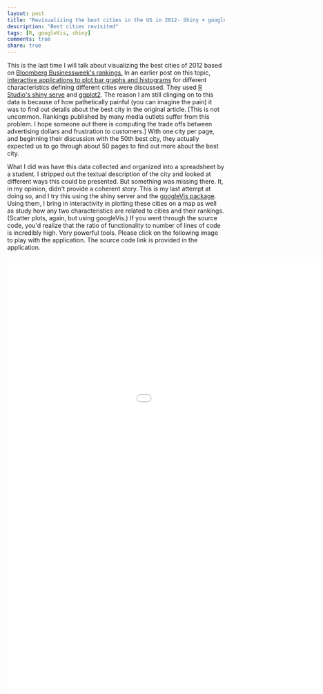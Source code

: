 ```yaml
---
layout: post
title: "Revisualizing the best cities in the US in 2012- Shiny + googleVis = Incredibly powerful"
description: "Best cities revisited"
tags: [R, googleVis, shiny]
comments: true
share: true
---
```

This is the last time I will talk about visualizing the best cities of 2012 based on [Bloomberg Businessweek's rankings.](http://www.businessweek.com/articles/2012-09-26/san-francisco-is-americas-best-city-in-2012) In an earlier post on this topic, [interactive applications to plot bar graphs and histograms](http://patilv.github.io/Interacting-on-demand-with-2012-best-cities-data-and-plotting-different-graphs-Experiments-with-ggplot2-on-shiny-server) for different characteristics defining different cities were discussed. They used [R Studio's shiny serve](http://www.rstudio.com/shiny/) and [ggplot2](http://ggplot2.org/). The reason I am still clinging on to this data is because of how pathetically painful (you can imagine the pain) it was to find out details about the best city in the original article. [This is not  uncommon. Rankings published by many media outlets suffer from this problem. I hope someone out  there is computing the trade offs between advertising dollars and frustration to customers.] With one city per page, and beginning their discussion with the 50th best city, they actually expected us  to go through about 50 pages to find out more about the best city.

What I did was have this data collected and organized into a spreadsheet by a student. I stripped out the textual description of the city and looked at different ways this could be presented. But something was missing there. It, in my opinion, didn't provide a coherent story. This is my last  attempt at doing so, and I try this using the shiny server and the [googleVis package](http://cran.r-project.org/web/packages/googleVis/googleVis.pdf). Using them, I bring in interactivity in plotting these cities on a map as well as study how any two characteristics are related to cities and their rankings. (Scatter plots, again, but using googleVis.) If you went through the source code, you'd realize that the ratio of functionality to number of lines of code is incredibly high. Very powerful tools. Please click on the following image to play with the application. The source code link is provided in the application.

<iframe width="1200" height="1000" src="//glimmer.rstudio.com/vivekpatil/bb50citiesrank" frameborder="0"> </iframe>
